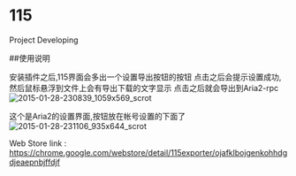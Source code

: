 # 115


Project Developing

##使用说明

安装插件之后,115界面会多出一个设置导出按钮的按钮 点击之后会提示设置成功,然后鼠标悬浮到文件上会有导出下载的文字显示
点击之后就会导出到Aria2-rpc
![2015-01-28-230839_1059x569_scrot](https://cloud.githubusercontent.com/assets/1191834/5940004/de4bf574-a742-11e4-9eb3-8966281cfd3c.png)
 
这个是Aria2的设置界面,按钮放在帐号设置的下面了
![2015-01-28-231106_935x644_scrot](https://cloud.githubusercontent.com/assets/1191834/5940024/ffab7aaa-a742-11e4-9bdf-accc1c68f611.png)

Web Store link : https://chrome.google.com/webstore/detail/115exporter/ojafklbojgenkohhdgdjeaepnbjffdjf